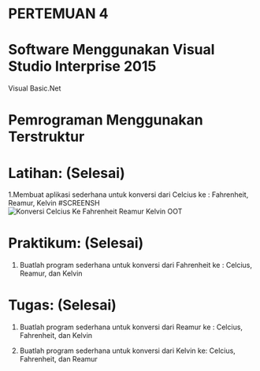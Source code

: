 # PERTEMUAN 4
# Software Menggunakan Visual Studio Interprise 2015
Visual Basic.Net

# Pemrograman Menggunakan Terstruktur
# Latihan: (Selesai)
1.Membuat aplikasi sederhana untuk konversi dari Celcius ke :
Fahrenheit, Reamur, Kelvin 
#SCREENSH
![Konversi Celcius Ke Fahrenheit Reamur Kelvin](https://user-images.githubusercontent.com/97609184/230518674-f17a91ff-8976-4025-83d9-f1eac70a2da0.png)
OOT



# Praktikum: (Selesai)
1. Buatlah program sederhana untuk konversi dari Fahrenheit ke :
Celcius, Reamur, dan Kelvin 

# Tugas: (Selesai)
1. Buatlah program sederhana untuk konversi dari Reamur ke :
Celcius, Fahrenheit, dan Kelvin

2. Buatlah program sederhana untuk konversi dari Kelvin ke:
Celcius, Fahrenheit, dan Reamur


